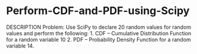# Perform-CDF-and-PDF-using-Scipy
DESCRIPTION  Problem:  Use SciPy to declare 20 random values for random values and perform the following:  1. CDF – Cumulative Distribution Function for a random variable 10  2. PDF – Probability Density Function for a random variable 14.
